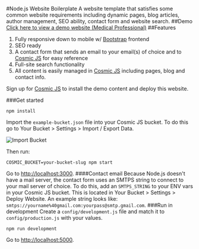 #Node.js Website Boilerplate
A website template that satisfies some common website requirements including dynamic pages, blog articles, author management, SEO ability, contact form and website search.
##Demo
[Click here to view a demo website (Medical Professional)](http://medical-professional.cosmicapp.co)
##Features
1. Fully responsive down to mobile w/ [Bootstrap](http://getbootstrap.com) frontend<br />
2. SEO ready<br />
3. A contact form that sends an email to your email(s) of choice and to [Cosmic JS](https://cosmicjs.com) for easy reference<br />
4. Full-site search functionality<br />
5. All content is easily managed in [Cosmic JS](https://cosmicjs.com) including pages, blog and contact info.

Sign up for [Cosmic JS](https://cosmicjs.com) to install the demo content and deploy this website.

###Get started
```
npm install
```
Import the `example-bucket.json` file into your Cosmic JS bucket.  To do this go to Your Bucket > Settings > Import / Export Data.

![Import Bucket](https://cosmicjs.com/uploads/4edef890-52e6-11e6-9a1c-233e4e7aa20d-ZadK2PbDDR.gif "Import Bucket")

Then run:
```
COSMIC_BUCKET=your-bucket-slug npm start
```
Go to [http://localhost:3000](http://localhost:3000).
####Contact email
Because Node.js doesn't have a mail server, the contact form uses an SMTPS string to connect to your mail server of choice. To do this, add an `SMTPS_STRING` to your ENV vars in your Cosmic JS bucket.  This is located in Your Bucket > Settings > Deploy Website.  An example string looks like: `smtps://yourname%40gmail.com:yourpass@smtp.gmail.com`.
###Run in development
Create a `config/development.js` file and match it to `config/production.js` with your values.
```
npm run development
```
Go to [http://localhost:5000](http://localhost:5000).

